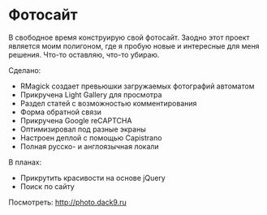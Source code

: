 # Фотосайт

В свободное время конструирую свой фотосайт. Заодно этот проект является моим полигоном, где я пробую новые и интересные для меня решения. Что-то оставляю, что-то убираю.

Сделано:
* RMagick создает превьюшки загружаемых фотографий автоматом
* Прикручена Light Gallery для просмотра
* Раздел статей с возможностью комментирования
* Форма обратной связи
* Прикручена Google reCAPTCHA
* Оптимизировал под разные экраны
* Настроен деплой с помощью Capistrano
* Полная русско- и англоязычная локали 

В планах:
* Прикрутить красивости на основе jQuery
* Поиск по сайту

Посмотреть:
http://photo.dack9.ru
